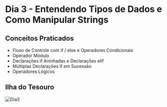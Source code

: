 # Dia 3 - Entendendo Tipos de Dados e Como Manipular Strings
## Conceitos Praticados
- Fluxo de Controle com if / else e Operadores Condicionais
- Operador Módulo
- Declarações if Aninhadas e Declarações elif
- Múltiplas Declarações if em Sucessão
- Operadores Lógicos

## Ilha do Tesouro
![Dia3](https://github.com/terramotta/100-days-python-bootcamp/assets/53800269/04182b07-09b3-475c-91a4-459d36027f97)

